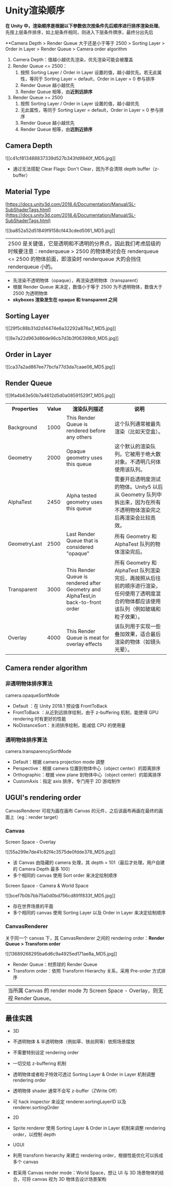 # Unity渲染顺序
**在 Unity 中，渲染顺序是根据以下参数依次按条件先后顺序进行排序渲染处理**。先按上层条件排序，如上层条件相同，则进入下层条件牌序，最终分出先后

**Camera Depth > Render Queue 大于还是小于等于 2500 > Sorting Layer > Order in Layer > Render Queue > Camera order algorithm

1.  Camera Depth：值越小越优先渲染，优先渲染可能会被覆盖
2.  Render Queue <= 2500：
    1.  按照 Sorting Layer / Order in Layer 设置的值，越小越优先。若无此属性，等同于 Sorting Layer = default，Order in Layer = 0 参与排序
    3.  Render Queue 越小越优先
    4.  Render Queue 相等，由**近到远排序**
3. Render Queue >= 2500
    1.  按照 Sorting Layer / Order in Layer 设置的值，越小越优先
    2.  无此属性，等同于 Sorting Layer = default，Order in Layer = 0 参与排序
    3.  Render Queue 越小越优先
    4.  Render Queue 相等，由**远到近排序**

## Camera Depth

![[c41cf813488837339d527b343fd9840f_MD5.jpg]]

*   通过无法搭配 Clear Flags: Don't Clear，因为不会清除 depth buffer（z-buffer）

## Material Type

[https://docs.unity3d.com/2018.4/Documentation/Manual/SL-SubShaderTags.html](https://docs.unity3d.com/2018.4/Documentation/Manual/SL-SubShaderTags.html)

![[ba852a52d51849f9158cf443cded5061_MD5.jpg]]

<table data-draft-node="block" data-draft-type="table" data-size="normal" data-row-style="normal"><tbody><tr><td>2500 是关键值，它是透明和不透明的分界点，因此我们考虑层级的时候要注意：renderqueue &gt; 2500 的物体绝对会在 renderqueue &lt;= 2500 的物体前面，即渲染时 renderqueue 大的会挡住 renderqueue 小的。</td></tr></tbody></table>

*   先渲染不透明物体（opaque），再渲染透明物体（transparent）
*   根据 Render Queue 来决定，数值小于等于 2500 为不透明物体，数值大于 2500 为透明物体
*   **skyboxes 渲染发生在 opaque 和 transparent 之间**

## Sorting Layer

![[29f5c88b31d2d14474e6a32292a876a7_MD5.jpg]]

![[8e7a22d963d86de96cb7d3b3f06399b9_MD5.jpg]]

## Order in Layer

![[ca37a2ad867ee77bcfa77d3da7caae06_MD5.jpg]]

## Render Queue

![[9fa4b63e50b7a4612d5d0a08591529f7_MD5.jpg]]

<table data-draft-node="block" data-draft-type="table" data-size="normal" data-row-style="normal"><tbody><tr><th>Properties</th><th>Value</th><th>渲染队列描述</th><th>说明</th></tr><tr><td>Background</td><td>1000</td><td>This Render Queue is rendered before any others</td><td>这个队列通常被最先渲染（比如天空盒）。</td></tr><tr><td>Geometry</td><td>2000</td><td>Opaque geometry uses this queue</td><td>这个默认的渲染队列。它被用于绝大数对象。不透明几何体使用该队列。</td></tr><tr><td>AlphaTest</td><td>2450</td><td>Alpha tested geometry uses this queue</td><td>需要开启透明度测试的物体。Unity5 以后从 Geometry 队列中拆出来，因为在所有不透明物体渲染完之后再渲染会比较高效。</td></tr><tr><td>GeometryLast</td><td>2500</td><td>Last Render Queue that is considered "opaque"</td><td>所有 Geometry 和 AlphaTest 队列的物体渲染完后。</td></tr><tr><td>Transparent</td><td>3000</td><td>This Render Queue is rendered after Geometry and AlphaTest,in back-to-front order</td><td>所有 Geometry 和 AlphaTest 队列渲染完后，再按照从后往前的顺序进行渲染，任何使用了透明度混合的物体都应该使用该队列（例如玻璃和粒子效果）。</td></tr><tr><td>Overlay</td><td>4000</td><td>This Render Queue is meat for overlay effects</td><td>该队列用于实现一些叠加效果，适合最后渲染的物体（如镜头光晕）。</td></tr></tbody></table>

## Camera render algorithm

### 非透明物体排序算法

camera.opaqueSortMode

*   Default ：在 Unity 2018.1 预设值 FrontToBack
*   FrontToBack ：从近到远排序绘制，由于 z-buffering 机制，能使得 GPU rendering 时有更好的性能
*   NoDistanceSort：关闭排序绘制，能减低 CPU 的使用量

### 透明物体排序算法

camera.transparencySortMode

*   Default：根据 camera projection mode 调整
*   Perspective：根据 camera 位置到物体中心（object center）的距离排序
*   Orthographic：根据 view plane 到物体中心（object center）的距离排序
*   CustomAxis：指定 axis 排序，专门用于 2D 游戏制作

## UGUI's rendering order

CanvasRenderer 可视为画在画布 Canvas 的元件，之后该画布再画在最终的画面上（eg：render target）

### Canvas

Screen Space - Overlay

![[55a299e7de41c82f4c3575de0fdde378_MD5.jpg]]

*   该 Canvas 由隐藏的 camera 处理，其 depth = 101（最后才处理，用户自建的 Camera Depth 最多 100）
*   多个相同的 canvas 使用 Sort order 来决定绘制顺序

Screen Space - Camera & World Space

![[bcef7b0b7bb75a0d0bd756cd891f833f_MD5.jpg]]

*   存在世界场景的平面
*   多个相同的 canvas 使用 Sorting Layer 以及 Order in Layer 来决定绘制顺序

### CanvasRenderer

关于同一个 canvas 下，其 CanvasRenderer 之间的 rendering order：**Render Queue > Transform order**

![[13689268295ba6d6c9a4925ed171ae8a_MD5.jpg]]

*   Render Queue：材质球的 Render Queue
*   Transform order：依照 Transform Hierarchy 关系，采用 Pre-order 方式排序

<table data-draft-node="block" data-draft-type="table" data-size="normal" data-row-style="normal"><tbody><tr><td>当所属 Canvas 的 render mode 为 Screen Space - Overlay，则无视 Render Queue。</td></tr></tbody></table>

## 最佳实践

*   3D

*   不透明物体 & 半透明物体（例如草、铁丝网等）依照场景摆放

*   不需要特别设定 rendering order
*   一切交给 z-buffering 机制

*   透明物体或者粒子特效可透过 Sorting Layer & Order in Layer 机制调整 rendering order

*   透明物体 shader 通常不会写 z-buffer（ZWrite Off）
*   可 hack inspector 来设定 renderer.sortingLayerID 以及 renderer.sortingOrder

*   2D

*   Sprite renderer 使用 Sorting Layer & Order in Layer 机制来调整 rendering order，以控制 depth

*   UGUI

*   利用 transform hierarchy 来建立 rendering order，根据性能优化可以拆成多个 canvas
*   若采用 Canvas render mode：World Space，想让 UI 与 3D 场景物体的结合，可将 canvas 视为 3D 物体去设计场景架构